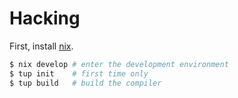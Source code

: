 # Hacking

First, install [nix](https://nixos.org/).

```sh
$ nix develop # enter the development environment
$ tup init    # first time only
$ tup build   # build the compiler
```
